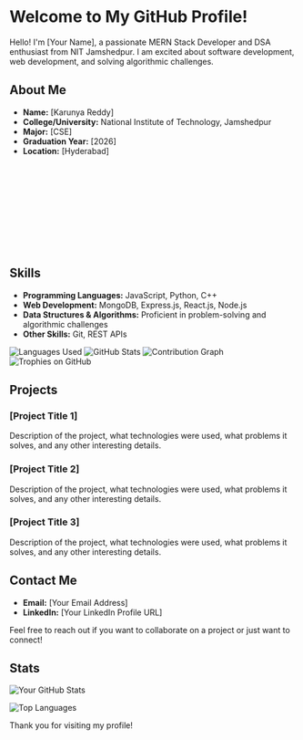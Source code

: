 # Welcome to My GitHub Profile!

Hello! I'm [Your Name], a passionate MERN Stack Developer and DSA enthusiast from NIT Jamshedpur. I am excited about software development, web development, and solving algorithmic challenges.

## About Me

- **Name:** [Karunya Reddy]
- **College/University:** National Institute of Technology, Jamshedpur
- **Major:** [CSE]
- **Graduation Year:** [2026]
- **Location:** [Hyderabad]
<svg width="100" xmlns="https://github-readme-stats.vercel.app/api?username=KarunyaReddyJ">
</svg>

## Skills

- **Programming Languages:** JavaScript, Python, C++
- **Web Development:** MongoDB, Express.js, React.js, Node.js
- **Data Structures & Algorithms:** Proficient in problem-solving and algorithmic challenges
- **Other Skills:** Git,  REST APIs



![Languages Used](https://github-readme-stats.vercel.app/api/top-langs/?username=KarunyaReddyJ&layout=compact)
![GitHub Stats](https://github-readme-stats.vercel.app/api?username=KarunyaReddyJ)
![Contribution Graph](https://github-readme-activity-graph.vercel.app/graph?username=KarunyaReddyJ&theme=dracula)
![Trophies on GitHub](https://github-profile-trophy.vercel.app/?username=KarunyaReddyJ&theme=onedark)
## Projects

### [Project Title 1]
Description of the project, what technologies were used, what problems it solves, and any other interesting details.

### [Project Title 2]
Description of the project, what technologies were used, what problems it solves, and any other interesting details.

### [Project Title 3]
Description of the project, what technologies were used, what problems it solves, and any other interesting details.

## Contact Me

- **Email:** [Your Email Address]
- **LinkedIn:** [Your LinkedIn Profile URL]

Feel free to reach out if you want to collaborate on a project or just want to connect!

## Stats

![Your GitHub Stats](https://github-readme-stats.vercel.app/api?username=your-github-username&show_icons=true&theme=radical)

![Top Languages](https://github-readme-stats.vercel.app/api/top-langs/?username=your-github-username&layout=compact&theme=radical)

Thank you for visiting my profile!

